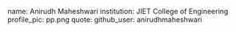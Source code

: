 name: Anirudh Maheshwari
institution: JIET College of Engineering
profile_pic: pp.png
quote: 
github_user: anirudhmaheshwari
